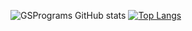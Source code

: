 ![GSPrograms GitHub stats](https://github-readme-stats.vercel.app/api?username=GSPrograms&theme=rose&show_icons=true)
[![Top Langs](https://github-readme-stats.vercel.app/api/top-langs/?username=GSPrograms&layout=donut)](https://github.com/anuraghazra/github-readme-stats)
